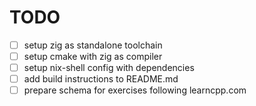 # TODO

- [ ] setup zig as standalone toolchain
- [ ] setup cmake with zig as compiler
- [ ] setup nix-shell config with dependencies
- [ ] add build instructions to README.md
- [ ] prepare schema for exercises following learncpp.com
